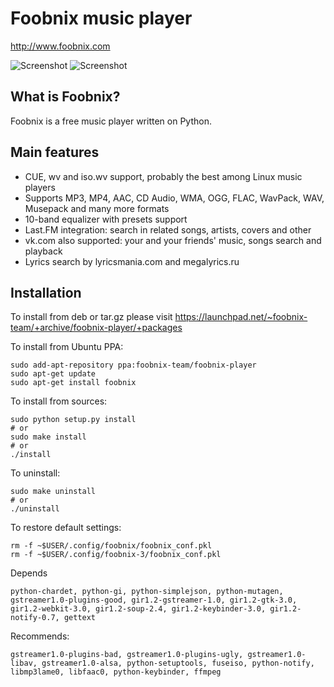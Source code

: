 Foobnix music player
=====================
http://www.foobnix.com

![Screenshot](http://storage5.static.itmages.ru/i/13/1116/h_1384624762_9085944_5138eeff0c.png)
![Screenshot](http://storage8.static.itmages.ru/i/13/1116/h_1384624929_1915401_5a5ba35198.png)

What is Foobnix?
----------------
Foobnix is a free music player written on Python.

Main features
-------------
  * CUE, wv and iso.wv support, probably the best among Linux music players
  * Supports MP3, MP4, AAC, CD Audio, WMA, OGG, FLAC, WavPack, WAV, Musepack and many more formats
  * 10-band equalizer with presets support
  * Last.FM integration: search in related songs, artists, covers and other
  * vk.com also supported: your and your friends' music, songs search and playback
  * Lyrics search by lyricsmania.com and megalyrics.ru

Installation
------------

To install from deb or tar.gz please visit https://launchpad.net/~foobnix-team/+archive/foobnix-player/+packages

To install from Ubuntu PPA:

    sudo add-apt-repository ppa:foobnix-team/foobnix-player
    sudo apt-get update
    sudo apt-get install foobnix

To install from sources:

    sudo python setup.py install
    # or
    sudo make install
    # or
    ./install

To uninstall:

    sudo make uninstall
    # or
    ./uninstall

To restore default settings:

    rm -f ~$USER/.config/foobnix/foobnix_conf.pkl
    rm -f ~$USER/.config/foobnix-3/foobnix_conf.pkl

Depends

	python-chardet, python-gi, python-simplejson, python-mutagen, gstreamer1.0-plugins-good, gir1.2-gstreamer-1.0, gir1.2-gtk-3.0, gir1.2-webkit-3.0, gir1.2-soup-2.4, gir1.2-keybinder-3.0, gir1.2-notify-0.7, gettext

Recommends:
 
	gstreamer1.0-plugins-bad, gstreamer1.0-plugins-ugly, gstreamer1.0-libav, gstreamer1.0-alsa, python-setuptools, fuseiso, python-notify, libmp3lame0, libfaac0, python-keybinder, ffmpeg

